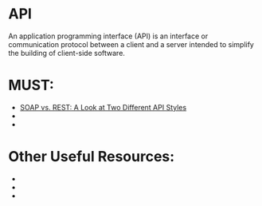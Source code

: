 # API
An application programming interface (API) is an interface or communication protocol between a client and a server intended to simplify the building of client-side software.

# MUST:
<ul>
  <li><a href="https://www.evernote.com/shard/s386/u/0/sh/414fe5d6-c771-4d7d-a0ec-d15fd01ca178/ebcdfc6d13c0142806394db7c6f56e6f">SOAP vs. REST: A Look at Two Different API Styles</a></li>
  <li><a href=""> </a></li>
  <li><a href=""> </a></li>
</ul>

# Other Useful Resources:
<ul>
  <li><a href=""> </a></li>
  <li><a href=""> </a></li>
  <li><a href=""> </a></li>
</ul
